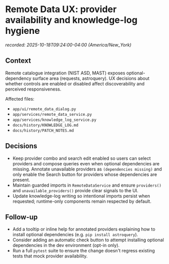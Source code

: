 # Remote Data UX: provider availability and knowledge-log hygiene
_recorded: 2025-10-18T09:24:00-04:00 (America/New_York)_

## Context

Remote catalogue integration (NIST ASD, MAST) exposes optional-dependency
surface area (requests, astroquery). UX decisions about whether controls are
enabled or disabled affect discoverability and perceived responsiveness.

Affected files:
- `app/ui/remote_data_dialog.py`
- `app/services/remote_data_service.py`
- `app/services/knowledge_log_service.py`
- `docs/history/KNOWLEDGE_LOG.md`
- `docs/history/PATCH_NOTES.md`

## Decisions

- Keep provider combo and search edit enabled so users can select providers and
  compose queries even when optional dependencies are missing. Annotate
  unavailable providers as `(dependencies missing)` and only enable the Search
  button for providers whose dependencies are present.
- Maintain guarded imports in `RemoteDataService` and ensure `providers()` and
  `unavailable_providers()` provide clear signals to the UI.
- Update knowledge-log writing so intentional imports persist when requested;
  runtime-only components remain respected by default.

## Follow-up

- Add a tooltip or inline help for annotated providers explaining how to
  install optional dependencies (e.g. `pip install astroquery`).
- Consider adding an automatic check button to attempt installing optional
  dependencies in the dev environment (opt-in only).
- Run a full `pytest` suite to ensure the change doesn't regress existing tests
  that mock provider availability.
